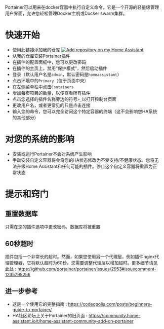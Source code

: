 Portainer可以用来在docker容器中执行自定义命令。它是一个开源的轻量级管理用户界面，允许您轻松管理Docker主机或Docker swarm集群。

# 快速开始
- 使用此链接添加我的仓库
[![Add repository on my Home Assistant][repository-badge]][repository-url]
- 从我的仓库安装Portainer插件
- 在插件的配置面板中，您可以更改密码
- 在插件的主页上，禁用“保护模式”，然后启动插件
- 登录（默认用户名是`admin`，默认密码是`homeassistant`）
- 点击环境中的`Primary`（位于页面中央）
- 在左侧菜单栏中点击`Containers`
- 增加每页项目的数量，以便查看所有插件
- 点击您选择的插件名称旁边的符号`>_`以打开控制台页面
- 更改用户名，或者更常见的只是点击连接
- 输入您的命令，您可以完全访问这个特定容器的终端（这不会影响您HA系统的其他部分）

# 对您的系统的影响
- 安装或运行Portainer不会对系统产生影响
- 手动安装自定义容器将会将您的HA状态修改为不受支持/不健康状态。您将无法升级Home Assistant和任何可能的插件。停止这个自定义容器将重置为正常状态

# 提示和窍门

## 重置数据库
只需在您的插件选项中更改密码，数据库将被重置

## 60秒超时
插件包括一个非常长的超时。然而，如果您使用另一个代理层，例如插件nginx代理管理器，它将默认超时为60秒。您需要调整代理层以增加超时。更多细节请见此处 : https://github.com/portainer/portainer/issues/2953#issuecomment-1235795256

## 进一步参考
- 这是一个使用它的完整指南 : https://codeopolis.com/posts/beginners-guide-to-portainer/
- HA社区论坛上关于Portainer的旧页面 : https://community.home-assistant.io/t/home-assistant-community-add-on-portainer

[repository-badge]: https://img.shields.io/badge/Add%20repository%20to%20my-Home%20Assistant-41BDF5?logo=home-assistant&style=for-the-badge
[repository-url]: https://my.home-assistant.io/redirect/supervisor_add_addon_repository/?repository_url=https%3A%2F%2Fgithub.com%2Falexbelgium%2Fhassio-addons